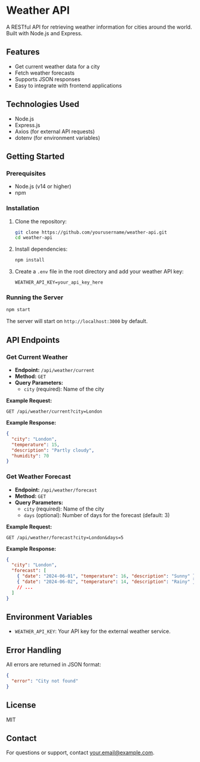 # Weather API

A RESTful API for retrieving weather information for cities around the world. Built with Node.js and Express.

## Features

- Get current weather data for a city
- Fetch weather forecasts
- Supports JSON responses
- Easy to integrate with frontend applications

## Technologies Used

- Node.js
- Express.js
- Axios (for external API requests)
- dotenv (for environment variables)

## Getting Started

### Prerequisites

- Node.js (v14 or higher)
- npm

### Installation

1. Clone the repository:
   ```bash
   git clone https://github.com/yourusername/weather-api.git
   cd weather-api
   ```

2. Install dependencies:
   ```bash
   npm install
   ```

3. Create a `.env` file in the root directory and add your weather API key:
   ```
   WEATHER_API_KEY=your_api_key_here
   ```

### Running the Server

```bash
npm start
```

The server will start on `http://localhost:3000` by default.

## API Endpoints

### Get Current Weather

- **Endpoint:** `/api/weather/current`
- **Method:** `GET`
- **Query Parameters:**
  - `city` (required): Name of the city

**Example Request:**
```
GET /api/weather/current?city=London
```

**Example Response:**
```json
{
  "city": "London",
  "temperature": 15,
  "description": "Partly cloudy",
  "humidity": 70
}
```

### Get Weather Forecast

- **Endpoint:** `/api/weather/forecast`
- **Method:** `GET`
- **Query Parameters:**
  - `city` (required): Name of the city
  - `days` (optional): Number of days for the forecast (default: 3)

**Example Request:**
```
GET /api/weather/forecast?city=London&days=5
```

**Example Response:**
```json
{
  "city": "London",
  "forecast": [
    { "date": "2024-06-01", "temperature": 16, "description": "Sunny" },
    { "date": "2024-06-02", "temperature": 14, "description": "Rainy" }
    // ...
  ]
}
```

## Environment Variables

- `WEATHER_API_KEY`: Your API key for the external weather service.

## Error Handling

All errors are returned in JSON format:
```json
{
  "error": "City not found"
}
```

## License

MIT

## Contact

For questions or support, contact [your.email@example.com](mailto:your.email@example.com).
